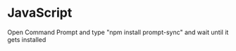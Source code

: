 # JavaScript
Open Command Prompt and type "npm install prompt-sync"
and wait until it gets installed
